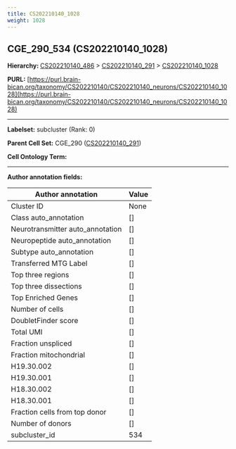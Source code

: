 ```yaml
---
title: CS202210140_1028
weight: 1028
---
```

## CGE_290_534 (CS202210140_1028)
<b>Hierarchy: </b>
[CS202210140_486](../CS202210140_486) >
[CS202210140_291](../CS202210140_291) >
[CS202210140_1028](../CS202210140_1028)

**PURL:** [https://purl.brain-bican.org/taxonomy/CS202210140/CS202210140_neurons/CS202210140_1028](https://purl.brain-bican.org/taxonomy/CS202210140/CS202210140_neurons/CS202210140_1028)

---


**Labelset:** subcluster (Rank: 0)

**Parent Cell Set:** CGE_290 ([CS202210140_291](../CS202210140_291))



**Cell Ontology Term:** 

[MARKER GENES.]: #


---

[TRANSFERRED ANNOTATIONS.]: #


[AUTHOR ANNOTATION FIELDS.]: #


**Author annotation fields:**

| Author annotation | Value |
|-------------------|-------|
|Cluster ID|None|
|Class auto_annotation|[]|
|Neurotransmitter auto_annotation|[]|
|Neuropeptide auto_annotation|[]|
|Subtype auto_annotation|[]|
|Transferred MTG Label|[]|
|Top three regions|[]|
|Top three dissections|[]|
|Top Enriched Genes|[]|
|Number of cells|[]|
|DoubletFinder score|[]|
|Total UMI|[]|
|Fraction unspliced|[]|
|Fraction mitochondrial|[]|
|H19.30.002|[]|
|H19.30.001|[]|
|H18.30.002|[]|
|H18.30.001|[]|
|Fraction cells from top donor|[]|
|Number of donors|[]|
|subcluster_id|534|
